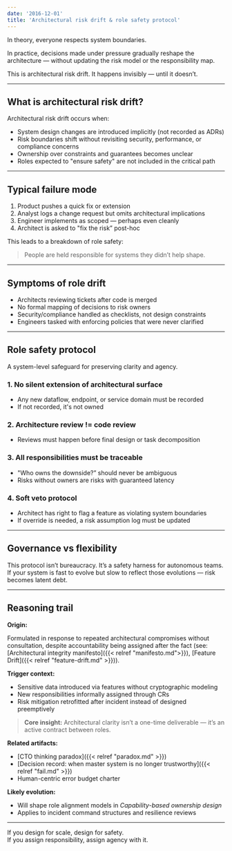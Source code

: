 ```yaml
---
date: '2016-12-01'
title: 'Architectural risk drift & role safety protocol'
---
```


In theory, everyone respects system boundaries.  

In practice, decisions made under pressure gradually reshape the architecture — without updating the risk model or the responsibility map.

This is architectural risk drift. It happens invisibly — until it doesn’t.

---

## What is architectural risk drift?

Architectural risk drift occurs when:

- System design changes are introduced implicitly (not recorded as ADRs)
- Risk boundaries shift without revisiting security, performance, or compliance concerns
- Ownership over constraints and guarantees becomes unclear
- Roles expected to "ensure safety" are not included in the critical path

---

## Typical failure mode

1. Product pushes a quick fix or extension
2. Analyst logs a change request but omits architectural implications
3. Engineer implements as scoped — perhaps even cleanly
4. Architect is asked to "fix the risk” post-hoc

This leads to a breakdown of role safety:  

> People are held responsible for systems they didn’t help shape.

---

## Symptoms of role drift

- Architects reviewing tickets after code is merged  
- No formal mapping of decisions to risk owners  
- Security/compliance handled as checklists, not design constraints  
- Engineers tasked with enforcing policies that were never clarified

---

## Role safety protocol

A system-level safeguard for preserving clarity and agency.

### 1. No silent extension of architectural surface

- Any new dataflow, endpoint, or service domain must be recorded
- If not recorded, it's not owned

### 2. Architecture review != code review

- Reviews must happen before final design or task decomposition

### 3. All responsibilities must be traceable

- "Who owns the downside?” should never be ambiguous  
- Risks without owners are risks with guaranteed latency

### 4. Soft veto protocol

- Architect has right to flag a feature as violating system boundaries
- If override is needed, a risk assumption log must be updated

---

## Governance vs flexibility

This protocol isn’t bureaucracy. It’s a safety harness for autonomous teams. If your system is fast to evolve but slow to reflect those evolutions — risk becomes latent debt.

---

## Reasoning trail

**Origin:**  

Formulated in response to repeated architectural compromises without consultation, despite accountability being assigned after the fact (see: 
[Architectural integrity manifesto]({{< relref "manifesto.md">}}), 
[Feature Drift]({{< relref "feature-drift.md" >}})).

**Trigger context:**

- Sensitive data introduced via features without cryptographic modeling  
- New responsibilities informally assigned through CRs  
- Risk mitigation retrofitted after incident instead of designed preemptively

> **Core insight:** Architectural clarity isn’t a one-time deliverable — it’s an active contract between roles.

**Related artifacts:**

- [CTO thinking paradox]({{< relref "paradox.md" >}})
- [Decision record: when master system is no longer trustworthy]({{< relref "fail.md" >}})
- Human-centric error budget charter

**Likely evolution:**

- Will shape role alignment models in *Capability-based ownership design*
- Applies to incident command structures and resilience reviews

---

If you design for scale, design for safety.  
If you assign responsibility, assign agency with it.
